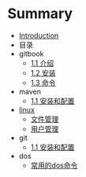 # Summary

* [Introduction](README.md)
* 目录
* gitbook
  * [1.1 介绍](/gitbook/11-jie-shao.md)
  * [1.2 安装](/gitbook/12-an-zhuang.md)
  * [1.3 命令](gitbook/13-ming-ling.md)
* maven
  * [1.1 安装和配置](maven/11-an-zhuang-he-pei-zhi.md)
* [linux](linux.md)
  * [文件管理](linux/linuxwen-jian-xiang-guan-ming-ling.md)
  * [用户管理](linux/yong-hu-guan-li.md)
* git
  * [1.1 安装和配置](git/11-an-zhuang-he-pei-zhi.md)
* dos
  * [常用的dos命令](dos/chang-yong-de-dos-ming-ling.md)

